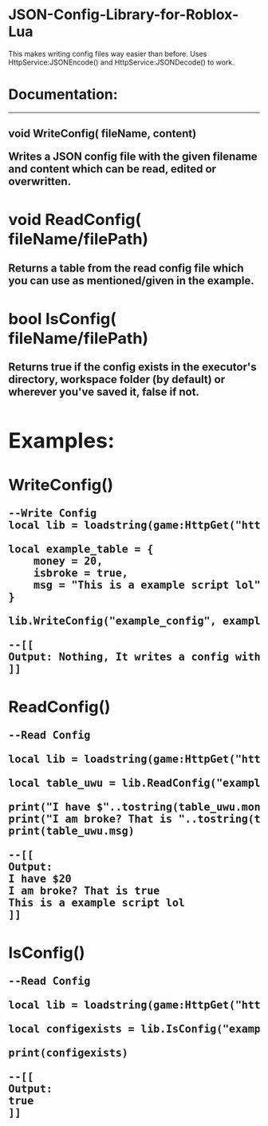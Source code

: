 # JSON-Config-Library-for-Roblox-Lua
This makes writing config files way easier than before. Uses HttpService:JSONEncode() and HttpService:JSONDecode() to work.

# Documentation:
---

void WriteConfig(<string> fileName, <table> content)
---
Writes a JSON config file with the given filename and content which can be read, edited or overwritten.

void ReadConfig(<string> fileName/filePath)
---
Returns a table from the read config file which you can use as mentioned/given in the example.

bool IsConfig(<string> fileName/filePath)
---
Returns true if the config exists in the executor's directory, workspace folder (by default) or wherever you've saved it, false if not.
# Examples:
WriteConfig()
---
<pre>
--Write Config
local lib = loadstring(game:HttpGet("https://raw.githubusercontent.com/AlexDevlpr/JSON-Config-Library-for-Roblox-Lua/main/Library.lua"))()

local example_table = {
    money = 20,
    isbroke = true,
    msg = "This is a example script lol"
}

lib.WriteConfig("example_config", example_table)

--[[
Output: Nothing, It writes a config with the given data.
]]
</pre>

ReadConfig()
---
<pre>
--Read Config

local lib = loadstring(game:HttpGet("https://raw.githubusercontent.com/AlexDevlpr/JSON-Config-Library-for-Roblox-Lua/main/Library.lua"))()

local table_uwu = lib.ReadConfig("example_config")

print("I have $"..tostring(table_uwu.money))
print("I am broke? That is "..tostring(table_uwu.isbroke))
print(table_uwu.msg)

--[[
Output:
I have $20
I am broke? That is true
This is a example script lol
]]
</pre>

IsConfig()
---
<pre>
--Read Config

local lib = loadstring(game:HttpGet("https://raw.githubusercontent.com/AlexDevlpr/JSON-Config-Library-for-Roblox-Lua/main/Library.lua"))()

local configexists = lib.IsConfig("example_config")

print(configexists)

--[[
Output:
true
]]
</pre>
